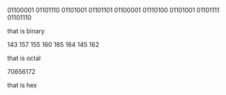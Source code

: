 01100001 01101110 01101001 01101101 01100001 01110100 01101001 01101111 01101110

that is binary




143 157 155 160 165 164 145 162

that is octal





70656172

that is hex
